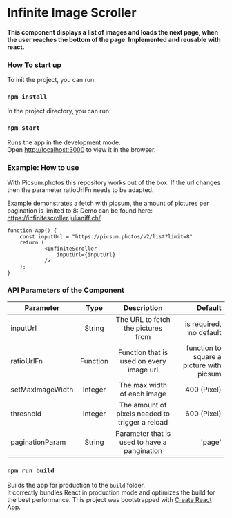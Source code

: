# Infinite Image Scroller

#### This component displays a list of images and loads the next page, when the user reaches the bottom of the page. Implemented and reusable with react.



### How To start up

To init the project, you can run: 

### `npm install`

In the project directory, you can run:

### `npm start`

Runs the app in the development mode.<br>
Open [http://localhost:3000](http://localhost:3000) to view it in the browser.

### Example: How to use

With Picsum.photos this repository works out of the box. If the url changes then the parameter ratioUrlFn needs to be adapted. 

Example demonstrates a fetch with picsum, the amount of pictures per pagination is limited to 8: 
Demo can be found here: https://infinitescroller.julianiff.ch/

```
function App() {
    const inputUrl = "https://picsum.photos/v2/list?limit=8"
    return (
            <InfiniteScroller
                inputUrl={inputUrl}
            />
    );
}
```

### API Parameters of the Component 

| Parameter        | Type           |Description           | Default  |
| ------------- |:-------------:|:-------------:| -----:|
| inputUrl      | String | The URL to fetch the pictures from | is required, no default |
| ratioUrlFn      | Function | Function that is used on every image url | function to square a picture with picsum |
| setMaxImageWidth      | Integer      | The max width of each image       |   400 (Pixel) |
| threshold | Integer      |    The amount of pixels needed to trigger a reload |    600 (Pixel) |
| paginationParam | String      |    Parameter that is used to have a pangination |    'page' |

### `npm run build`

Builds the app for production to the `build` folder.<br>
It correctly bundles React in production mode and optimizes the build for the best performance.
This project was bootstrapped with [Create React App](https://github.com/facebook/create-react-app).
